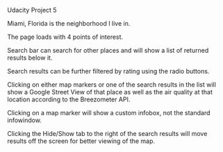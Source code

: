  Udacity Project 5

Miami, Florida is the neighborhood I live in.

The page loads with 4 points of interest.

Search bar can search for other places and will show a list of returned results below it.

Search results can be further filtered by rating using the radio buttons.

Clicking on either map markers or one of the search results in the list will show a Google Street View of that place as well as the air quality at that location according to the Breezometer API.

Clicking on a map marker will show a custom infobox, not the standard infowindow.

Clicking the Hide/Show tab to the right of the search results will move results off the screen for better viewing of the map.


